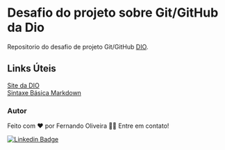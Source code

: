 # Desafio do projeto sobre Git/GitHub da Dio

Repositorio do desafio de projeto Git/GitHub [DIO](https://dio.me/sign-up?ref=WDCKE2I7AM).

## Links Úteis
[Site da DIO](https://dio.me/sign-up?ref=WDCKE2I7AM)\
[Sintaxe Básica Markdown](https://www.markdownguide.org/basic-syntax/)




### Autor

Feito com ❤️ por Fernando Oliveira 👋🏽 Entre em contato!

[![Linkedin Badge](https://img.shields.io/badge/-Fernando-blue?style=flat-square&logo=Linkedin&logoColor=white&link=https://www.linkedin.com/in/lfpo2005/)](https://www.linkedin.com/in/lfpo2005/) 

